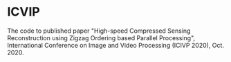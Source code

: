 # ICVIP
The code to published paper "High-speed Compressed Sensing Reconstruction using Zigzag Ordering based Parallel Processing", International Conference on Image and Video Processing (ICIVP 2020), Oct. 2020.
